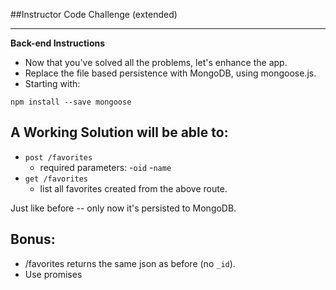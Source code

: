 ##Instructor Code Challenge (extended)

---

**Back-end Instructions**

- Now that you've solved all the problems, let's enhance the app.
- Replace the file based persistence with MongoDB, using mongoose.js.
- Starting with:
```
npm install --save mongoose
```

## A Working Solution will be able to:

- `post /favorites`
  - required parameters:
    -`oid`
    -`name`
- `get /favorites`
  - list all favorites created from the above route.

Just like before -- only now it's persisted to MongoDB.

## Bonus:

- /favorites returns the same json as before (no `_id`).
- Use promises
